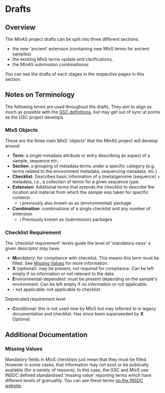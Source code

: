 # Drafts

## Overview

The MInAS project drafts can be split into three different sections:

- the new 'ancient' extension (containing new MIxS terms for ancient samples)
- the existing MIxS terms update and clarifications,
- the MInAS submission combinationss

You can see the drafts of each stages in the respective pages in this section.

## Notes on Terminology

The following terms are used throughout the drafts. They aim to align as much as possible with the [GSC definitions](http://www.gensc.org/pages/standards-intro.html), but may get out of sync at points as the GSC project develops.

### MIxS Objects

These are the three main MIxS 'objects' that the MInAS project will develop around

- **Term**: a single metadata attribute or entry describing an aspect of a sample, sequence etc.
- **Section**: a grouping of metadata terms under a specific category (e.g. terms related to the environment metadata, sequencing metadata, etc.)
- **Checklist**: Describes basic information of a (meta)genome (sequence) + metadata, i.e., a collection of terms for a given sequence type.
- **Extension**: Additional terms that extends the checklist to describe the location and material from which the sample was taken for specific contexts
  - ℹ️ previously also known as as (environmental) package
- **Combination**: combinations of a single checklist and any number of extension
  - ℹ️ Previously known as (submission) packages

### Checklist Requirement

The 'checklist requirement' levels guide the level of 'mandatory-ness' a given descriptor may have.

- **M**andatory: for compliance with checklist. This means this term must be filled. See [Missing Values](#missing-values) for more information.
- **X** (optional): may be present, not required for compliance. Can be left empty if no information or not relevant to the data.
- **E**nvironmental-dependent: must be present depending on the sample's environment. Can be left empty if no information or not applicable.
- **-** not applicable: not applicable to checklist

Deprecated requirement level

- **C**onditional: this is not used now by MIxS but may referred to in legacy documentation and checklist. Has since been superseeded by **X** Optional.

## Additional Documentation

### Missing Values

Mandatory fields in MIxS checklists just mean that they must be filled. However in some cases, that information may not exist or be publically available (for a variety of reasons). In this case, the GSC and MIxS use INSDC defined standardised 'missing value' reporting terms which have different levels of granuality. You can see these terms [on the INSDC website](https://www.insdc.org/submitting-standards/missing-value-reporting/).
